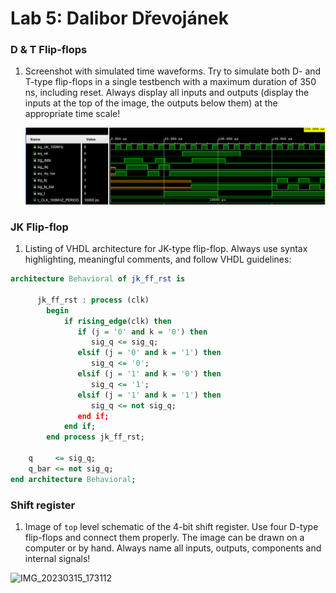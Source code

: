 # Lab 5: Dalibor Dřevojánek

### D & T Flip-flops

1. Screenshot with simulated time waveforms. Try to simulate both D- and T-type flip-flops in a single testbench with a maximum duration of 350 ns, including reset. Always display all inputs and outputs (display the inputs at the top of the image, the outputs below them) at the appropriate time scale!

   ![your figure](./img/waveforms.PNG)

### JK Flip-flop

1. Listing of VHDL architecture for JK-type flip-flop. Always use syntax highlighting, meaningful comments, and follow VHDL guidelines:

```vhdl
architecture Behavioral of jk_ff_rst is

      jk_ff_rst : process (clk)
        begin
            if rising_edge(clk) then
               if (j = '0' and k = '0') then
                  sig_q <= sig_q;
               elsif (j = '0' and k = '1') then
                  sig_q <= '0';
               elsif (j = '1' and k = '0') then
                  sig_q <= '1';
               elsif (j = '1' and k = '1') then
                  sig_q <= not sig_q;
               end if;
            end if;
        end process jk_ff_rst;
        
    q     <= sig_q;
    q_bar <= not sig_q;
end architecture Behavioral;
```

### Shift register

1. Image of `top` level schematic of the 4-bit shift register. Use four D-type flip-flops and connect them properly. The image can be drawn on a computer or by hand. Always name all inputs, outputs, components and internal signals!

![IMG_20230315_173112](https://user-images.githubusercontent.com/77931392/225377331-c5b44248-6a4a-405d-a514-98defd49f0b2.jpg)
